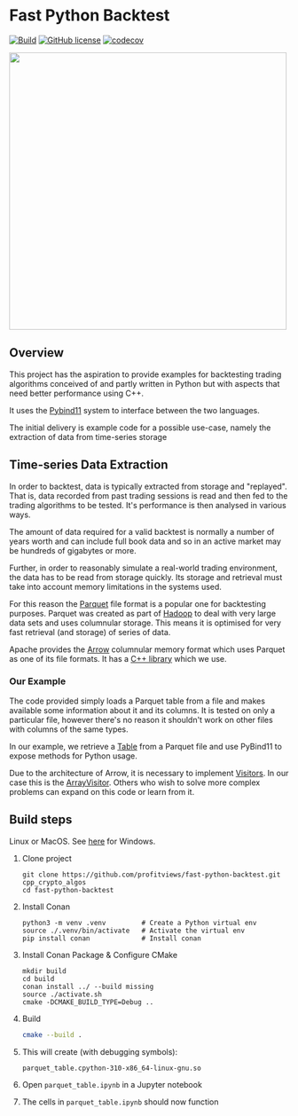 # Fast Python Backtest

 [![Build](https://github.com/profitviews/fast-python-backtest/actions/workflows/cmake.yml/badge.svg)](https://github.com/profitviews/fast-python-backtest/actions)
 [![GitHub license](https://img.shields.io/badge/license-MIT-blue.svg)](https://raw.githubusercontent.com/profitviews/fast-python-backtest/master/LICENSE.MIT)
 [![codecov](https://codecov.io/gh/profitviews/fast-python-backtest/branch/main/graph/badge.svg?token=1JmtZA8soP)](https://codecov.io/gh/profitviews/fast-python-backtest)

<img src="/assets/images/fast-python.png" style="width:500px"> 

## Overview

This project has the aspiration to provide examples for backtesting trading algorithms conceived of and partly written in Python but with aspects that need better performance using C++.

It uses the [Pybind11](https://github.com/pybind/pybind11) system to interface between the two languages.

The initial delivery is example code for a possible use-case, namely the extraction of data from time-series storage

## Time-series Data Extraction

In order to backtest, data is typically extracted from storage and "replayed".  That is, data recorded from past trading sessions is read and then fed to the trading algorithms to be tested.  It's performance is then analysed in various ways.

The amount of data required for a valid backtest is normally a number of years worth and can include full book data and so in an active market may be hundreds of gigabytes or more.

Further, in order to reasonably simulate a real-world trading environment, the data has to be read from storage quickly.  Its storage and retrieval must take into account memory limitations in the systems used.

For this reason the [Parquet](https://parquet.apache.org/) file format is a popular one for backtesting purposes.  Parquet was created as part of [Hadoop](https://hadoop.apache.org/) to deal with very large data sets and uses columnular storage.  This means it is optimised for very fast retrieval (and storage) of series of data.

Apache provides the [Arrow](https://arrow.apache.org/) columnular memory format which uses Parquet as one of its file formats.  It has a [C++ library](https://arrow.apache.org/docs/cpp/) which we use.

### Our Example

The code provided simply loads a Parquet table from a file and makes available some information about it and its columns.  It is tested on only a particular file, however there's no reason it shouldn't work on other files with columns of the same types.

In our example, we retrieve a [Table](https://arrow.apache.org/docs/cpp/api/table.html#_CPPv4N5arrow5TableE) from a Parquet file and use PyBind11 to expose methods for Python usage.

Due to the architecture of Arrow, it is necessary to implement [Visitors](https://refactoring.guru/design-patterns/visitor).  In our case this is the [ArrayVisitor](https://arrow.apache.org/docs/cpp/api/array.html#_CPPv4N5arrow12ArrayVisitorE).  Others who wish to solve more complex problems can expand on this code or learn from it. 

## Build steps

Linux or MacOS.  See [here](https://github.com/profitviews/fast-python-backtest/blob/main/windows.md) for Windows.

1. Clone project
   ```
   git clone https://github.com/profitviews/fast-python-backtest.git cpp_crypto_algos
   cd fast-python-backtest
   ```

2. Install Conan
   ```
   python3 -m venv .venv         # Create a Python virtual env
   source ./.venv/bin/activate   # Activate the virtual env
   pip install conan             # Install conan
   ```

3. Install Conan Package & Configure CMake 
   ```
   mkdir build
   cd build
   conan install ../ --build missing
   source ./activate.sh
   cmake -DCMAKE_BUILD_TYPE=Debug ..
   ```
   
4. Build
   ```bash
   cmake --build .
   ```

5. This will create (with debugging symbols):
   ```
   parquet_table.cpython-310-x86_64-linux-gnu.so
   ```
   
6. Open `parquet_table.ipynb` in a Jupyter notebook

7. The cells in `parquet_table.ipynb` should now function
